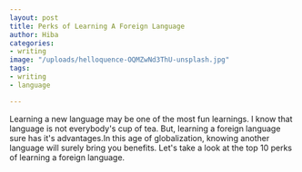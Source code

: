 ```yaml
---
layout: post
title: Perks of Learning A Foreign Language
author: Hiba
categories:
- writing
image: "/uploads/helloquence-OQMZwNd3ThU-unsplash.jpg"
tags:
- writing
- language

---
```

Learning a new language may be one of the most fun learnings. I know that language is not everybody's cup of tea. But, learning a foreign language sure has it's advantages.In this age of globalization, knowing another language will surely bring you benefits. Let's take a look at the top 10 perks of learning a foreign language. 